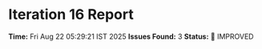 # Iteration 16 Report
**Time:** Fri Aug 22 05:29:21 IST 2025
**Issues Found:** 3
**Status:** 🔧 IMPROVED
